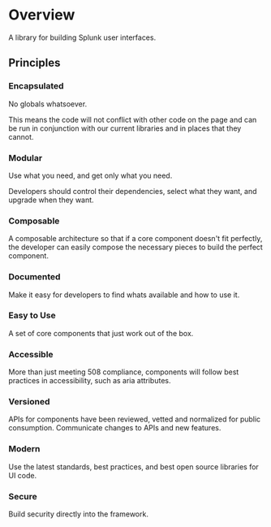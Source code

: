 Overview
========

A library for building Splunk user interfaces.

Principles
----------
### Encapsulated
No globals whatsoever.

This means the code will not conflict with other code on the page
and can be run in conjunction with our current libraries and in
places that they cannot.

### Modular
Use what you need, and get only what you need.

Developers should control their dependencies, select what they
want, and upgrade when they want.

### Composable
A composable architecture so that if a core component doesn't fit
perfectly, the developer can easily compose the necessary pieces
to build the perfect component.

### Documented
Make it easy for developers to find whats available and how to
use it.

### Easy to Use
A set of core components that just work out of the box.

### Accessible
More than just meeting 508 compliance, components will follow best
practices in accessibility, such as aria attributes.

### Versioned
APIs for components have been reviewed, vetted and normalized for
public consumption. Communicate changes to APIs and new features.

### Modern
Use the latest standards, best practices, and best open source libraries for UI code.

### Secure
Build security directly into the framework.
